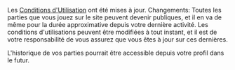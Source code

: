 Les [Conditions d'Utilisation](https://yourdomain.com/termsofservice) ont été mises à jour. Changements: Toutes les parties que vous jouez sur le site peuvent devenir publiques, et il en va de même pour la durée approximative depuis votre dernière activité. Les conditions d'utilisations peuvent être modifiées à tout instant, et il est de votre responsabilité de vous assurez que vous êtes à jour sur ces dernières.

L'historique de vos parties pourrait être accessible depuis votre profil dans le futur.


